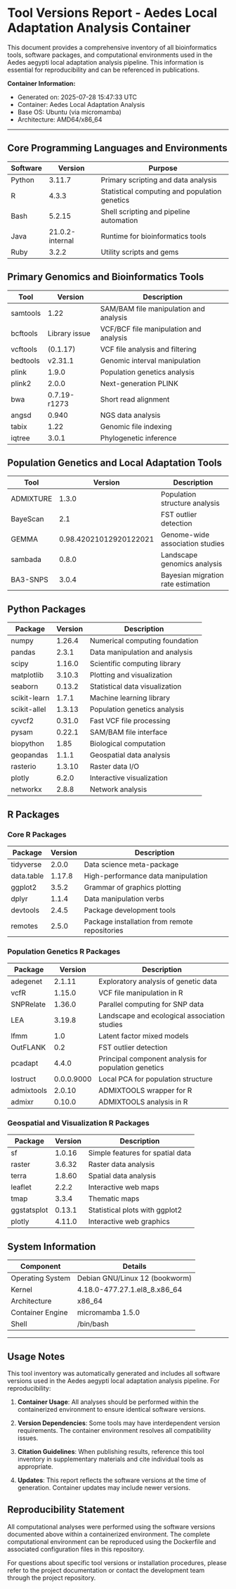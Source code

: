# Tool Versions Report - Aedes Local Adaptation Analysis Container

This document provides a comprehensive inventory of all bioinformatics tools, software packages, and computational environments used in the Aedes aegypti local adaptation analysis pipeline. This information is essential for reproducibility and can be referenced in publications.

**Container Information:**
- Generated on: 2025-07-28 15:47:33 UTC
- Container: Aedes Local Adaptation Analysis
- Base OS: Ubuntu (via micromamba)
- Architecture: AMD64/x86_64

---

## Core Programming Languages and Environments

| Software | Version | Purpose |
|----------|---------|---------|
| Python | 3.11.7 | Primary scripting and data analysis |
| R | 4.3.3 | Statistical computing and population genetics |
| Bash | 5.2.15 | Shell scripting and pipeline automation |
| Java | 21.0.2-internal | Runtime for bioinformatics tools |
| Ruby | 3.2.2 | Utility scripts and gems |

## Primary Genomics and Bioinformatics Tools

| Tool | Version | Description |
|------|---------|-------------|
| samtools | 1.22 | SAM/BAM file manipulation and analysis |
| bcftools | Library issue | VCF/BCF file manipulation and analysis |
| vcftools | (0.1.17) | VCF file analysis and filtering |
| bedtools | v2.31.1 | Genomic interval manipulation |
| plink | 1.9.0 | Population genetics analysis |
| plink2 | 2.0.0 | Next-generation PLINK |
| bwa | 0.7.19-r1273 | Short read alignment |
| angsd | 0.940 | NGS data analysis |
| tabix | 1.22 | Genomic file indexing |
| iqtree | 3.0.1 | Phylogenetic inference |

## Population Genetics and Local Adaptation Tools

| Tool | Version | Description |
|------|---------|-------------|
| ADMIXTURE | 1.3.0 | Population structure analysis |
| BayeScan | 2.1 | FST outlier detection |
| GEMMA | 0.98.42021012920122021 | Genome-wide association studies |
| sambada | 0.8.0 | Landscape genomics analysis |
| BA3-SNPS | 3.0.4 | Bayesian migration rate estimation |

## Python Packages

| Package | Version | Description |
|---------|---------|-------------|
| numpy | 1.26.4 | Numerical computing foundation |
| pandas | 2.3.1 | Data manipulation and analysis |
| scipy | 1.16.0 | Scientific computing library |
| matplotlib | 3.10.3 | Plotting and visualization |
| seaborn | 0.13.2 | Statistical data visualization |
| scikit-learn | 1.7.1 | Machine learning library |
| scikit-allel | 1.3.13 | Population genetics analysis |
| cyvcf2 | 0.31.0 | Fast VCF file processing |
| pysam | 0.22.1 | SAM/BAM file interface |
| biopython | 1.85 | Biological computation |
| geopandas | 1.1.1 | Geospatial data analysis |
| rasterio | 1.3.10 | Raster data I/O |
| plotly | 6.2.0 | Interactive visualization |
| networkx | 2.8.8 | Network analysis |

## R Packages

### Core R Packages
| Package | Version | Description |
|---------|---------|-------------|
| tidyverse | 2.0.0 | Data science meta-package |
| data.table | 1.17.8 | High-performance data manipulation |
| ggplot2 | 3.5.2 | Grammar of graphics plotting |
| dplyr | 1.1.4 | Data manipulation verbs |
| devtools | 2.4.5 | Package development tools |
| remotes | 2.5.0 | Package installation from remote repositories |

### Population Genetics R Packages
| Package | Version | Description |
|---------|---------|-------------|
| adegenet | 2.1.11 | Exploratory analysis of genetic data |
| vcfR | 1.15.0 | VCF file manipulation in R |
| SNPRelate | 1.36.0 | Parallel computing for SNP data |
| LEA | 3.19.8 | Landscape and ecological association studies |
| lfmm | 1.0 | Latent factor mixed models |
| OutFLANK | 0.2 | FST outlier detection |
| pcadapt | 4.4.0 | Principal component analysis for population genetics |
| lostruct | 0.0.0.9000 | Local PCA for population structure |
| admixtools | 2.0.10 | ADMIXTOOLS wrapper for R |
| admixr | 0.10.0 | ADMIXTOOLS analysis in R |

### Geospatial and Visualization R Packages
| Package | Version | Description |
|---------|---------|-------------|
| sf | 1.0.16 | Simple features for spatial data |
| raster | 3.6.32 | Raster data analysis |
| terra | 1.8.60 | Spatial data analysis |
| leaflet | 2.2.2 | Interactive web maps |
| tmap | 3.3.4 | Thematic maps |
| ggstatsplot | 0.13.1 | Statistical plots with ggplot2 |
| plotly | 4.11.0 | Interactive web graphics |

## System Information

| Component | Details |
|-----------|---------|
| Operating System | Debian GNU/Linux 12 (bookworm) |
| Kernel | 4.18.0-477.27.1.el8_8.x86_64 |
| Architecture | x86_64 |
| Container Engine | micromamba 1.5.0 |
| Shell | /bin/bash |

---

## Usage Notes

This tool inventory was automatically generated and includes all software versions used in the Aedes aegypti local adaptation analysis pipeline. For reproducibility:

1. **Container Usage**: All analyses should be performed within the containerized environment to ensure identical software versions.

2. **Version Dependencies**: Some tools may have interdependent version requirements. The container environment resolves all compatibility issues.

3. **Citation Guidelines**: When publishing results, reference this tool inventory in supplementary materials and cite individual tools as appropriate.

4. **Updates**: This report reflects the software versions at the time of generation. Container updates may include newer versions.

## Reproducibility Statement

All computational analyses were performed using the software versions documented above within a containerized environment. The complete computational environment can be reproduced using the Dockerfile and associated configuration files in this repository.

For questions about specific tool versions or installation procedures, please refer to the project documentation or contact the development team through the project repository.
